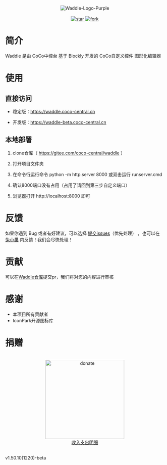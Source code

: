 <p align="center">
    <br>
    <img src="https://waddle.coco-central.cn/static/img/logo/logo-purple-full.png" alt="Waddle-Logo-Purple"/>
    <br>
    <br>
    <a href='https://gitee.com/coco-central/waddle/stargazers'>
    <img src='https://gitee.com/coco-central/waddle/badge/star.svg?theme=white' alt='star'></img>
    </a>
    <a href='https://gitee.com/coco-central/waddle/members'>
    <img src='https://gitee.com/coco-central/waddle/badge/fork.svg?theme=white' alt='fork'></img>
    </a>
    <br>
</p>

# 简介

Waddle 是由 CoCo中控台 基于 Blockly 开发的 CoCo自定义控件 图形化编辑器

# 使用

## 直接访问

- 稳定版：https://waddle.coco-central.cn

- 开发版：https://waddle-beta.coco-central.cn

## 本地部署

1. clone仓库（ https://gitee.com/coco-central/waddle ）

2. 打开项目文件夹

3. 在命令行运行命令 python -m http.server 8000 或双击运行 runserver.cmd

4. 确认8000端口没有占用（占用了请回到第三步自定义端口）

5. 浏览器打开 http://localhost:8000 即可


# 反馈

如果你遇到 Bug 或者有好建议，可以选择 [提交issues](https://gitee.com/coco-central/waddle/issues)（优先处理） ，也可以在 [兔小巢](https://support.qq.com/product/420668) 内反馈！我们会尽快处理！

# 贡献

可以在[Waddle仓库](https://gitee.com/coco-central/waddle)提交pr，我们将对您的内容进行审核

# 感谢

- 本项目所有贡献者
- IconPark开源图标库

# 捐赠

<p align="center">
  <br>
  <img src="https://waddle.coco-central.cn/static/img/donate.png" alt="donate" height="250" width="250" />
  <br>
  <a href="https://waddle.coco-central.cn/docs/#/appendix/2-收入支出明细">收入支出明细</a>
  <br>
</p>
<br>

<div class="waddle-version-bot">v1.50.10(1220)-beta</div>